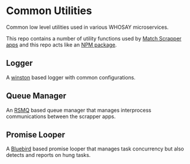 # Common Utilities

Common low level utilities used in various WHOSAY microservices. 

This repo contains a number of utility functions used by [Match Scrapper apps](https://github.com/WhoSay/dataslinger/tree/master/stream) 
and this repo acts like an [NPM package](https://github.com/WhoSay/dataslinger/tree/master/stream/collectors/package.json#L29). 

## Logger

A [winston](https://github.com/winstonjs/winston/tree/2.x) based logger with common configurations.

## Queue Manager

An [RSMQ](https://github.com/smrchy/rsmq) based queue manager that manages interprocess communications 
between the scrapper apps.


## Promise Looper

A [Bluebird](http://bluebirdjs.com/docs/getting-started.html) based promise looper that
manages task concurrency but also detects and reports on hung tasks.
